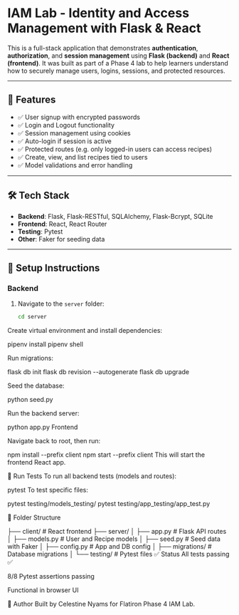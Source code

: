 # IAM Lab - Identity and Access Management with Flask & React

This is a full-stack application that demonstrates **authentication**, **authorization**, and **session management** using **Flask (backend)** and **React (frontend)**. It was built as part of a Phase 4 lab to help learners understand how to securely manage users, logins, sessions, and protected resources.

---

## 🔧 Features

- ✅ User signup with encrypted passwords
- ✅ Login and Logout functionality
- ✅ Session management using cookies
- ✅ Auto-login if session is active
- ✅ Protected routes (e.g. only logged-in users can access recipes)
- ✅ Create, view, and list recipes tied to users
- ✅ Model validations and error handling

---

## 🛠 Tech Stack

- **Backend**: Flask, Flask-RESTful, SQLAlchemy, Flask-Bcrypt, SQLite
- **Frontend**: React, React Router
- **Testing**: Pytest
- **Other**: Faker for seeding data

---

## 🚀 Setup Instructions

### Backend

1. Navigate to the `server` folder:

   ```bash
   cd server

Create virtual environment and install dependencies:

pipenv install
pipenv shell

Run migrations:


flask db init
flask db revision --autogenerate
flask db upgrade

Seed the database:

python seed.py

Run the backend server:

python app.py
Frontend

Navigate back to root, then run:

npm install --prefix client
npm start --prefix client
This will start the frontend React app.

🧪 Run Tests
To run all backend tests (models and routes):

pytest
To test specific files:

pytest testing/models_testing/
pytest testing/app_testing/app_test.py

📁 Folder Structure

├── client/               # React frontend
├── server/
│   ├── app.py            # Flask API routes
│   ├── models.py         # User and Recipe models
│   ├── seed.py           # Seed data with Faker
│   ├── config.py         # App and DB config
│   ├── migrations/       # Database migrations
│   └── testing/          # Pytest files
✅ Status
All tests passing ✅

8/8 Pytest assertions passing

Functional in browser UI

👤 Author
Built by Celestine Nyams for Flatiron Phase 4 IAM Lab.